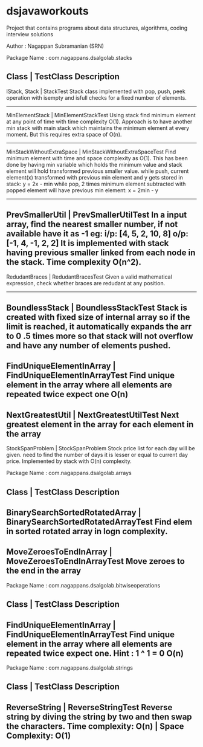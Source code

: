 ﻿# dsjavaworkouts
Project that contains programs about data structures, algorithms, coding interview solutions

Author : Nagappan Subramanian (SRN)

Package Name : com.nagappans.dsalgolab.stacks

Class                           | TestClass
	Description
---------------------------------------------------------------
IStack, Stack                   | StackTest
	Stack class implemented with pop, push, peek operation with isempty and isfull checks for a fixed number of elements.
    
---------------------------------------------------------------
MinElementStack                 | MinElementStackTest
    Using stack find minimum element at any point of time with time complexity O(1). Approach is to have another min stack with main stack
    which maintains the minimum element at every moment. But this requires extra space of O(n).

---------------------------------------------------------------
MinStackWithoutExtraSpace       | MinStackWithoutExtraSpaceTest
    Find minimum element with time and space complexity as O(1). This has been done by having min variable which holds
    the minimum value and stack element will hold transformed previous smaller value.
    while push, current element(x) transformed with previous min element and y gets stored in stack: y = 2x - min
    while pop, 2 times minimum element subtracted with popped element will have previous min element:    x = 2min - y

------------------------------------------------------------------
PrevSmallerUtil                 | PrevSmallerUtilTest
    In a input array, find the nearest smaller number, if not available have it as -1
        eg: i/p: [4, 5, 2, 10, 8]
            o/p: [-1, 4, -1, 2, 2]
    It is implemented with stack having previous smaller linked from each node in the stack. Time complexity O(n^2).
------------------------------------------------------------------
RedudantBraces                  | RedudantBracesTest
    Given a valid mathematical expression, check whether braces are redudant at any position.

------------------------------------------------------------------
BoundlessStack                  | BoundlessStackTest
    Stack is created with fixed size of internal array so if the limit is reached, it automatically expands the arr to 0
    .5 times more so that stack will not overflow and have any number of elements pushed.
------------------------------------------------------------------
FindUniqueElementInArray        | FindUniqueElementInArrayTest
    Find unique element in the array where all elements are repeated twice expect one
    O(n)
------------------------------------------------------------------
NextGreatestUtil | NextGreatestUtilTest
    Next greatest element in the array for each element in the array
------------------------------------------------------------------
StockSpanProblem | StockSpanProblem
    Stock price list for each day will be given. need to find the number of days it is lesser or equal to current day
    price. Implemented by stack with O(n) complexity.


Package Name : com.nagappans.dsalgolab.arrays

Class                           | TestClass
    Description
---------------------------------------------------------------
BinarySearchSortedRotatedArray  | BinarySearchSortedRotatedArrayTest
    Find elem in sorted rotated array  in logn complexity.
------------------------------------------------------------------
MoveZeroesToEndInArray | MoveZeroesToEndInArrayTest
    Move zeroes to the end in the array
------------------------------------------------------------------

Package Name : com.nagappans.dsalgolab.bitwiseoperations

Class                           | TestClass
    Description
---------------------------------------------------------------
FindUniqueElementInArray        | FindUniqueElementInArrayTest
    Find unique element in the array where all elements are repeated twice expect one.
    Hint : 1 ^ 1 = 0
    O(n)
------------------------------------------------------------------

Package Name : com.nagappans.dsalgolab.strings

Class                           | TestClass
    Description
---------------------------------------------------------------
ReverseString        | ReverseStringTest
    Reverse string by diving the string by two and then swap the characters.
    Time complexity: O(n)  | Space Complexity: O(1)
------------------------------------------------------------------








